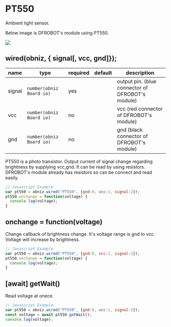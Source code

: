 # PT550

Ambient light sensor.

Below image is DFROBOT's module using PT550.

![](image.jpg)

## wired(obniz, { signal[, vcc, gnd]});

| name   | type                     | required | default | description                                      |
|--------|--------------------------|----------|---------|--------------------------------------------------|
| signal | `number(obniz Board io)` | yes      | &nbsp;  | output pin. (blue connector of DFROBOT's module) |
| vcc    | `number(obniz Board io)` | no       | &nbsp;  | vcc (red connector of DFROBOT's module)          |
| gnd    | `number(obniz Board io)` | no       | &nbsp;  | gnd (black connector of DFROBOT's module)        |

PT550 is a photo transistor. Output current of signal change regarding brightness by supplying vcc,gnd.
It can be read by using resistors.
DFROBOT's module already has resistors so can be connect and read easily.

```Javascript
// Javascript Example
var pt550 = obniz.wired("PT550", {gnd:0, vcc:1, signal:2});
pt550.onchange = function(voltage) {
  console.log(voltage);
}
```

## onchange = function(voltage)

Change callback of brightness change.
It's voltage range is gnd to vcc.
Voltage will increase by brightness.

```Javascript
// Javascript Example
var pt550 = obniz.wired("PT550", {gnd:0, vcc:1, signal:2});
pt550.onchange = function(voltage) {
  console.log(voltage);
}
```

## [await] getWait()

Read voltage at onece.

```Javascript
// Javascript Example
var pt550 = obniz.wired("PT550", {gnd:0, vcc:1, signal:2});
const voltage = await pt550.getWait();
console.log(voltage);
```